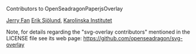Contributors to OpenSeadragonPaperjsOverlay

[Jerry Fan](https://github.com/TheGuardianWolf)
[Erik Sjölund](https://github.com/eriksjolund), [Karolinska Institutet](http://ki.se)



Note, for details regarding the "svg-overlay contributors" mentioned in the LICENSE file see
its web page:
https://github.com/openseadragon/svg-overlay
